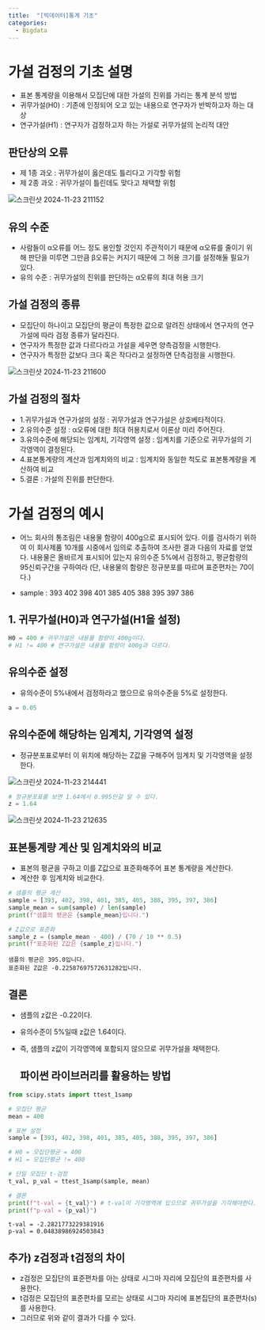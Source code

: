 ```yaml
---
title:  "[빅데이터]통계 기초"
categories:
  - Bigdata
---  
```

# 가설 검정의 기초 설명
- 표본 통계량을 이용해서 모집단에 대한 가설의 진위를 가리는 통계 분석 방법
- 귀무가설(H0) : 기존에 인정되어 오고 있는 내용으로 연구자가 반박하고자 하는 대상
- 연구가설(H1) : 연구자가 검정하고자 하는 가설로 귀무가설의 논리적 대안

## 판단상의 오류
- 제 1종 과오 : 귀무가설이 옳은데도 틀리다고 기각할 위험
- 제 2종 과오 : 귀무가설이 틀린데도 맞다고 채택할 위험

![스크린샷 2024-11-23 211152](https://github.com/user-attachments/assets/8cf3136a-4307-4550-829a-2b8912fc003b)

## 유의 수준
- 사람들이 α오류를 어느 정도 용인할 것인지 주관적이기 때문에 α오류를 줄이기 위해 판단을 미루면 그만큼 β오류는 커지기 때문에 그 허용 크기를 설정해둘 필요가 있다.
- 유의 수준 : 귀무가설의 진위를 판단하는 α오류의 최대 허용 크기

## 가설 검정의 종류
- 모집단이 하나이고 모집단의 평균이 특정한 값으로 알려진 상태에서 연구자의 연구가설에 따라 검정 종류가 달라진다.
- 연구자가 특정한 값과 다르다라고 가설을 세우면 양측검정을 시행한다.
- 연구자가 특정한 값보다 크다 혹은 작다라고 설정하면 단측검정을 시행한다.

![스크린샷 2024-11-23 211600](https://github.com/user-attachments/assets/5043e7b4-4b98-4513-ae87-7ad3a574a25f)

## 가설 검정의 절차
- 1.귀무가설과 연구가설의 설정 : 귀무가설과 연구가설은 상호베타적이다.
- 2.유의수준 설정 : α오류에 대한 최대 허용치로서 이론상 미리 주어진다.
- 3.유의수준에 해당되는 임계치, 기각영역 설정 : 임계치를 기준으로 귀무가설의 기각영역이 결정된다.
- 4.표본통계량의 계산과 임계치와의 비교 : 임계치와 동일한 척도로 표본통계량을 계산하여 비교
- 5.결론 : 가설의 진위를 판단한다.

# 가설 검정의 예시
- 어느 회사의 통조림은 내용물 함량이 400g으로 표시되어 있다. 이를 검사하기 위하여 이 회사제품 10개를
시중에서 임의로 추출하여 조사한 결과 다음의 자료를 얻었다. 내용물은 올바르게 표시되어 있는지 유의수준 5%에서
검정하고, 평균함량의 95신뢰구간을 구하여라 (단, 내용물의 함량은 정규분포를 따르며 표준편차는 70이다.)

- sample : 393 402 398 401 385 405 388 395 397 386

## 1. 귀무가설(H0)과 연구가설(H1을 설정)


```python
H0 = 400 # 귀무가설은 내용물 함량이 400g이다.
# H1 != 400 # 연구가설은 내용물 함량이 400g과 다르다.
```

## 유의수준 설정
- 유의수준이 5%내에서 검정하라고 했으므로 유의수준을 5%로 설정한다.


```python
a = 0.05
```

## 유의수준에 해당하는 임계치, 기각영역 설정
- 정규분포표로부터 이 위치에 해당하는 Z값을 구해주어 임계치 및 기각영역을 설정한다.

![스크린샷 2024-11-23 214441](https://github.com/user-attachments/assets/3be73700-6e0c-42e9-a221-d50b99bd280b)


```python
# 정규분포표를 보면 1.64에서 0.995인걸 알 수 있다.
z = 1.64
```

![스크린샷 2024-11-23 212635](https://github.com/user-attachments/assets/6ced97eb-5a9e-4675-8315-6d812a96b96d)

## 표본통계량 계산 및 임계치와의 비교
- 표본의 평균을 구하고 이를 Z값으로 표준화해주어 표본 통계량을 계산한다.
- 계산한 후 임계치와 비교한다.


```python
# 샘플의 평균 계산
sample = [393, 402, 398, 401, 385, 405, 388, 395, 397, 386]
sample_mean = sum(sample) / len(sample)
print(f"샘플의 평균은 {sample_mean}입니다.")

# Z값으로 표준화
sample_z = (sample_mean - 400) / (70 / 10 ** 0.5)
print(f"표준화된 Z값은 {sample_z}입니다.")
```

    샘플의 평균은 395.0입니다.
    표준화된 Z값은 -0.22587697572631282입니다.
    

## 결론
- 샘플의 z값은 -0.22이다.
- 유의수준이 5%일때 z값은 1.64이다.
- 즉, 샘플의 z값이 기각영역에 포함되지 않으므로 귀무가설을 채택한다.

  ## 파이썬 라이브러리를 활용하는 방법


```python
from scipy.stats import ttest_1samp
```


```python
# 모집단 평균
mean = 400 

# 표본 설정
sample = [393, 402, 398, 401, 385, 405, 388, 395, 397, 386]

# H0 = 모집단평균 = 400
# H1 = 모집단평균 != 400

# 단일 모집단 t-검정
t_val, p_val = ttest_1samp(sample, mean)

# 결론
print(f"t-val = {t_val}") # t-val이 기각영역에 있으므로 귀무가설을 기각해야한다.
print(f"p-val = {p_val}")
```

    t-val = -2.2821773229381916
    p-val = 0.04838986924503843
    

## 추가) z검정과 t검정의 차이
- z검정은 모집단의 표준편차를 아는 상태로 시그마 자리에 모집단의 표준편차를 사용한다.
- t검정은 모집단의 표준편차를 모르는 상태로 시그마 자리에 표본집단의 표준편차(s)를 사용한다.
- 그러므로 위와 같이 결과가 다를 수 있다.
